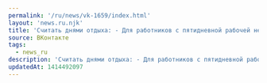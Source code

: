 ```yaml
---
permalink: '/ru/news/vk-1659/index.html'
layout: 'news.ru.njk'
title: 'Считать днями отдыха: - Для работников с пятидневной рабочей неделей 1, 2, 3, 4 ноября 2014 год…'
source: ВКонтакте
tags:
  - news_ru
description: 'Считать днями отдыха: - Для работников с пятидневной рабочей неделей 1, 2, 3, 4 ноября 2014 год…'
updatedAt: 1414492097
---
```

